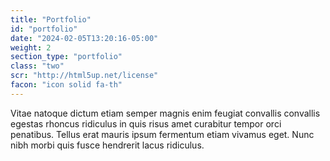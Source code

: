 ```yaml
---
title: "Portfolio"
id: "portfolio"
date: "2024-02-05T13:20:16-05:00"
weight: 2
section_type: "portfolio"
class: "two"
scr: "http://html5up.net/license"
facon: "icon solid fa-th"
---
```


Vitae natoque dictum etiam semper magnis enim feugiat convallis convallis egestas rhoncus ridiculus in quis risus amet curabitur tempor orci penatibus. Tellus erat mauris ipsum fermentum etiam vivamus eget. Nunc nibh morbi quis fusce hendrerit lacus ridiculus.


